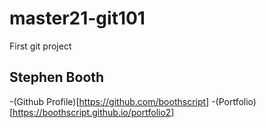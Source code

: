 # master21-git101

First git project

## Stephen Booth

-(Github Profile)[https://github.com/boothscript]
-(Portfolio)[https://boothscript.github.io/portfolio2]
